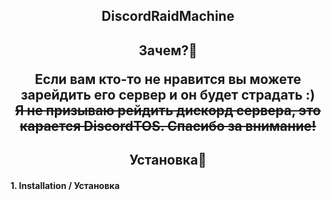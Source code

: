 <h2 align="center">DiscordRaidMachine</hц> 

<h2 align="center">Зачем?🤔</hц> 

Если вам кто-то не нравится вы можете зарейдить его сервер и он будет страдать :)  
~~Я не призываю рейдить дискорд сервера, это карается DiscordTOS. Спасибо за внимание!~~  

<h2 align="center">Установка🔧</hц> 

#### 1. Installation / Установка

